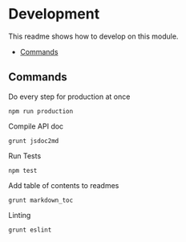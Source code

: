 # Development

This readme shows how to develop on this module.

<!-- toc -->

- [Commands](#commands)

<!-- tocstop -->

## Commands

Do every step for production at once

```
npm run production
```

Compile API doc

```
grunt jsdoc2md
```

Run Tests

```
npm test
```

Add table of contents to readmes

```
grunt markdown_toc
```

Linting

```
grunt eslint
```
